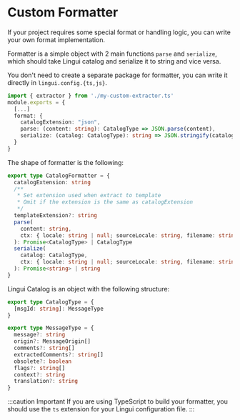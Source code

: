 # Custom Formatter

If your project requires some special format or handling logic, you can write your own format implementation.

Formatter is a simple object with 2 main functions `parse` and `serialize`, which should take Lingui catalog and serialize it to string and vice versa.

You don't need to create a separate package for formatter, you can write it directly in `lingui.config.{ts,js}`.

```ts title="lingui.config.{ts,js}"
import { extractor } from './my-custom-extractor.ts'
module.exports = {
  [...]
  format: {
    catalogExtension: "json",
    parse: (content: string): CatalogType => JSON.parse(content),
    serialize: (catalog: CatalogType): string => JSON.stringify(catalog),
  }
}
```

The shape of formatter is the following:

```ts
export type CatalogFormatter = {
  catalogExtension: string
  /**
   * Set extension used when extract to template
   * Omit if the extension is the same as catalogExtension
   */
  templateExtension?: string
  parse(
    content: string,
    ctx: { locale: string | null; sourceLocale: string, filename: string }
  ): Promise<CatalogType> | CatalogType
  serialize(
    catalog: CatalogType,
    ctx: { locale: string | null; sourceLocale: string, filename: string; existing: string | null }
  ): Promise<string> | string
}
```

Lingui Catalog is an object with the following structure:

```ts
export type CatalogType = {
  [msgId: string]: MessageType
}

export type MessageType = {
  message?: string
  origin?: MessageOrigin[]
  comments?: string[]
  extractedComments?: string[]
  obsolete?: boolean
  flags?: string[]
  context?: string
  translation?: string
}
```

:::caution Important
If you are using TypeScript to build your formatter, you should use the `ts` extension for your Lingui configuration file.
:::
